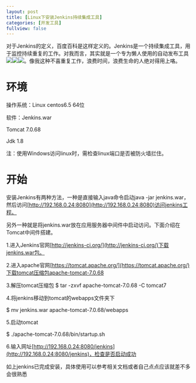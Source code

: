```yaml
---
layout: post
title: [Linux下安装Jenkins持续集成工具]
categories: [开发工具]
fullview: false
---
```

对于Jenkins的定义，百度百科是这样定义的。Jenkins是一个持续集成工具，用于监控持续重复的工作。对我而言，其实就是一个专为懒人使用的自动发布工具![](http://img.baidu.com/hi/jx2/j_0007.gif)![](http://img.baidu.com/hi/jx2/j_0007.gif)![](http://img.baidu.com/hi/jx2/j_0007.gif)。像我这种不喜重复工作，浪费时间，浪费生命的人绝对得用上咯。

# 环境

操作系统：Linux centos6.5 64位

软件：Jenkins.war

Tomcat 7.0.68

Jdk 1.8

注：使用Windows访问linux时，需检查linux端口是否被防火墙拦住。

# 开始

安装Jenkins有两种方法，一种是直接输入java命令启动java -jar jenkins.war，然后访问[http://192.168.0.24:8080](http://192.168.0.24:8080)访问jenkins工程。

另外一种就是将jenkins.war放在应用服务器中间件中启动访问。下面介绍在Tomcat中间件搭建。

1.进入Jenkins官网[http://jenkins-ci.org/](http://jenkins-ci.org/)下载jenkins.war包。

2.进入apache官网[https://tomcat.apache.org/](https://tomcat.apache.org/)下载tomcat压缩包apache-tomcat-7.0.68

3.解压tomcat压缩包
$ tar -zxvf apache-tomcat-7.0.68 -C tomcat7

4.将jenkins移动到tomcat的webapps文件夹下

$ mv jenkins.war apache-tomcat-7.0.68/webapps

5.启动tomcat

$ ./apache-tomcat-7.0.68/bin/startup.sh

6.输入网址[http://192.168.0.24:8080/jenkins](http://192.168.0.24:8080/jenkins)，检查是否启动成功

如上jenkins已完成安装，具体使用可以参考相关文档或者自己点点应该就差不多会很熟悉
